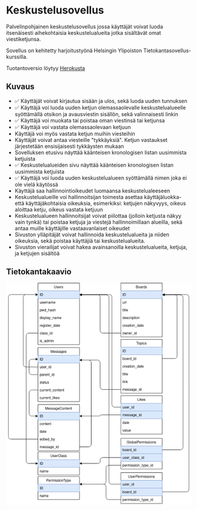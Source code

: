 # Keskustelusovellus

Palvelinpohjainen keskustelusovellus jossa käyttäjät voivat luoda itsenäisesti aihekohtaisia keskustelualueita jotka sisältävät omat viestiketjunsa.

Sovellus on kehitetty harjoitustyönä Helsingin Ylipoiston Tietokantasovellus-kurssilla.

Tuotantoversio löytyy [Herokusta](https://ancient-brushlands-17896.herokuapp.com/)

## Kuvaus

* ✅ Käyttäjät voivat kirjautua sisään ja ulos, sekä luoda uuden tunnuksen
* ✅ Käyttäjä voi luoda uuden ketjun olemassaolevalle keskustelualueelle syöttämällä otsikon ja avausviestin sisällön, sekä valinnaisesti linkin
* ✅ Käyttäjä voi muokata tai poistaa oman viestinsä tai ketjunsa
* ✅ Käyttäjä voi vastata olemassaolevaan ketjuun
*  Käyttäjä voi myös vastata ketjun muihin viesteihin
* Käyttäjät voivat antaa viesteille "tykkäyksiä". Ketjun vastaukset järjestetään ensisijaisesti tykkäysten mukaan
* Sovelluksen etusivu näyttää käänteisen kronologisen listan uusimmista ketjuista
* ✅ Keskustelualueiden sivu näyttää käänteisen kronologisen listan uusimmista ketjuista
* ✅ Käyttäjä voi luoda uuden keskustelualueen syöttämällä nimen joka ei ole vielä käytössä
* Käyttäjä saa hallinnointioikeudet luomaansa keskustelualeeseen
* Keskustelualueille voi hallinnoitsijan toimesta asettaa käyttäjäluokka- että käyttäjäkohtaisia oikeuksia, esimerkiksi: ketjujen näkyvyys, oikeus aloittaa ketju, oikeus vastata ketjuun
* Keskustelualueen hallinnoitsijat voivat piilottaa (jolloin ketjusta näkyy vain tynkä) tai poistaa ketjuja ja viestejä hallinnoimillaan alueilla, sekä antaa muille käyttäjille vastaavanlaiset oikeudet
* Sivuston ylläpitäjät voivat hallinnoida keskustelualueita ja niiden oikeuksia, sekä poistaa käyttäjiä tai keskustelualueita.
* Sivuston vierailijat voivat hakea avainsanoilla keskustelualueita, ketjuja, ja ketjujen sisältöä

## Tietokantakaavio

![Database Schema](https://github.com/chzesa/uni-tsoha/blob/master/docs/schema.png)